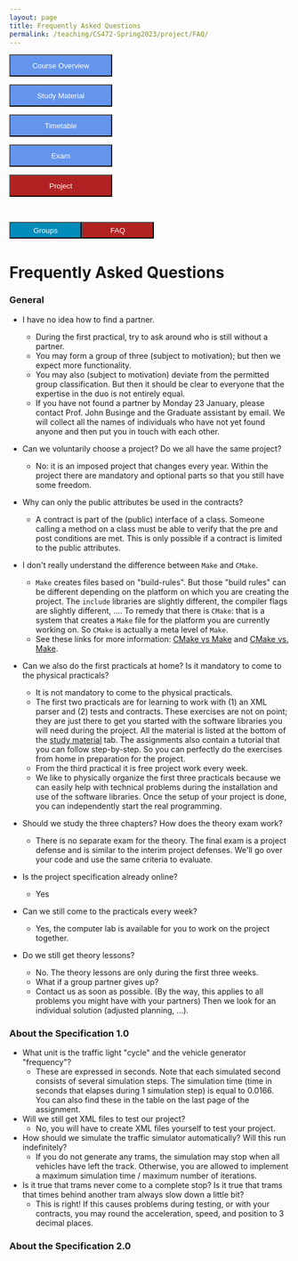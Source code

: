 ```yaml
---
layout: page
title: Frequently Asked Questions
permalink: /teaching/CS472-Spring2023/project/FAQ/
---
```


<div class="main-component">
<form action="/teaching/CS472-Spring2023/">
    <input type="submit" style="background-color:cornflowerblue;color:white;width:185px;
height:40px;" value="Course Overview" />
</form>
<form action="/teaching/CS472-Spring2023/study_material/">
    <input type="submit" style="background-color:cornflowerblue;color:white;width:185px;
height:40px;" value="Study Material" />
</form>
<form action="/teaching/CS472-Spring2023/Timetable/">
    <input type="submit" style="background-color:cornflowerblue;color:white;width:185px;
height:40px;" value="Timetable" />
</form>
<form action="/teaching/CS472-Spring2023/Exam/">
    <input type="submit" style="background-color:cornflowerblue;color:white;width:185px;
height:40px;" value="Exam" />
</form>
<form action="/teaching/CS472-Spring2023/project/">
    <input type="submit" style="background-color:firebrick;color:white;width:185px;
height:40px;" value="Project" />
</form>
</div>
<br/>

<div class="main-component">
<form action="/teaching/CS472-Spring2023/project/Group/">
    <input type="submit" style="background-color:#008CBA;float:left;color:white;width:130px;
height:30px;" value="Groups" />
</form>
<form action="/teaching/CS472-Spring2023/project/FAQ/">
    <input type="submit" style="background-color:firebrick;float:left;color:white;width:130px;
height:30px;" value="FAQ" />
</form>
</div>

<br/>
<br/>

Frequently Asked Questions
=========

### General
* I have no idea how to find a partner.
  * During the first practical, try to ask around who is still without a partner.
  * You may form a group of three (subject to motivation); but then we expect more functionality.
  * You may also (subject to motivation) deviate from the permitted group classification. But then it should be clear to everyone that the expertise in the duo is not entirely equal.
  * If you have not found a partner by Monday 23 January, please contact Prof. John Businge and the Graduate assistant by email. We will collect all the names of individuals who have not yet found anyone and then put you in touch with each other.

* Can we voluntarily choose a project? Do we all have the same project? 
  * No: it is an imposed project that changes every year. Within the project there are mandatory and optional parts so that you still have some freedom.
* Why can only the public attributes be used in the contracts?
  * A contract is part of the (public) interface of a class. Someone calling a method on a class must be able to verify that the pre and post conditions are met. This is only possible if a contract is limited to the public attributes. 
* I don't really understand the difference between ```Make``` and ```CMake```.
  * ```Make``` creates files based on "build-rules". But those "build rules" can be different depending on the platform on which you are creating the project. The ```include``` libraries are slightly different, the compiler flags are slightly different, .... To remedy that there is ```CMake```: that is a system that creates a ```Make``` file for the platform you are currently working on. So ```CMake``` is actually a meta level of ```Make```. 
  * See these links for more information: [CMake vs Make](https://prateekvjoshi.com/2014/02/01/cmake-vs-make/) and [CMake vs. Make](https://www.incredibuild.com/blog/cmake-vs-make).
* Can we also do the first practicals at home? Is it mandatory to come to the physical practicals? 
  * It is not mandatory to come to the physical practicals.
  * The first two practicals are for learning to work with (1) an XML parser and (2) tests and contracts. These exercises are not on point; they are just there to get you started with the software libraries you will need during the project. All the material is listed at the bottom of the [study material](/teaching/CS472-Spring2023/study_material/) tab. The assignments also contain a tutorial that you can follow step-by-step. So you can perfectly do the exercises from home in preparation for the project.
  * From the third practical it is free project work every week.
  * We like to physically organize the first three practicals because we can easily help with technical problems during the installation and use of the software libraries. Once the setup of your project is done, you can independently start the real programming.
* Should we study the three chapters? How does the theory exam work?
  * There is no separate exam for the theory. The final exam is a project defense and is similar to the interim project defenses. We'll go over your code and use the same criteria to evaluate.
* Is the project specification already online?
  * Yes
* Can we still come to the practicals every week?
  * Yes, the computer lab is available for you to work on the project together.
* Do we still get theory lessons?
  * No. The theory lessons are only during the first three weeks.
  * What if a group partner gives up?
  * Contact us as soon as possible. (By the way, this applies to all problems you might have with your partners) Then we look for an individual solution (adjusted planning, ...).

### About the Specification 1.0
* What unit is the traffic light "cycle" and the vehicle generator "frequency"?
  * These are expressed in seconds. Note that each simulated second consists of several simulation steps. The simulation time (time in seconds that elapses during 1 simulation step) is equal to 0.0166. You can also find these in the table on the last page of the assignment.
* Will we still get XML files to test our project?
  * No, you will have to create XML files yourself to test your project.
* How should we simulate the traffic simulator automatically? Will this run indefinitely?
  * If you do not generate any trams, the simulation may stop when all vehicles have left the track. Otherwise, you are allowed to implement a maximum simulation time / maximum number of iterations.
* Is it true that trams never come to a complete stop? Is it true that trams that times behind another tram always slow down a little bit?
  * This is right! If this causes problems during testing, or with your contracts, you may round the acceleration, speed, and position to 3 decimal places. 

### About the Specification 2.0

